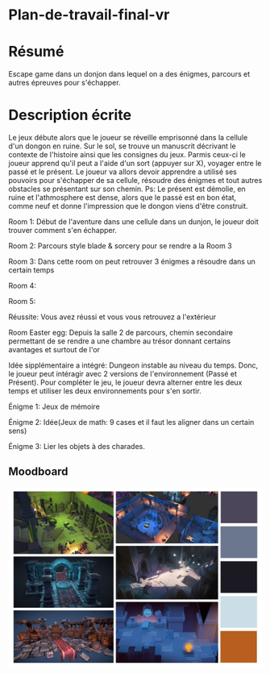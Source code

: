 # Plan-de-travail-final-vr

# Résumé
  Escape game dans un donjon dans lequel on a des énigmes, parcours et autres épreuves pour s'échapper.

# Description écrite
Le jeux débute alors que le joueur se réveille emprisonné dans la cellule d'un dongon en ruine. Sur le sol, se trouve un manuscrit décrivant le contexte de l'histoire ainsi que les consignes du jeux. Parmis ceux-ci le joueur apprend qu'il peut a l'aide d'un sort (appuyer sur X), voyager entre le passé et le présent. Le joueur va allors devoir apprendre a utilisé ses pouvoirs pour s'échapper de sa cellule, résoudre des énigmes et tout autres obstacles se présentant sur son chemin. Ps: Le présent est démolie, en ruine et l'athmosphere est dense, alors que le passé est en bon état, comme neuf et donne l'impression que le dongon viens d'être construit.


 Room 1: Début de l'aventure dans une cellule dans un dunjon, le joueur doit trouver comment s'en échapper.
 
 Room 2: Parcours style blade & sorcery pour se rendre a la Room 3
 
 Room 3: Dans cette room on peut retrouver 3 énigmes a résoudre dans un certain temps
 
 Room 4:
 
 Room 5:

 Réussite: Vous avez réussi et vous vous retrouvez a l'extérieur


 Room Easter egg: Depuis la salle 2 de parcours, chemin secondaire permettant de se rendre a une chambre au trésor donnant certains avantages et surtout de l'or

 Idée sipplémentaire a intégré: Dungeon instable au niveau du temps. Donc, le joueur peut intéragir avec 2 versions de l'environnement (Passé et Présent). Pour compléter le jeu, le joueur devra alterner entre les deux temps et utiliser les deux environnements pour s'en sortir.




 Énigme 1: Jeux de mémoire
 
 Énigme 2: Idée(Jeux de math: 9 cases et il faut les aligner dans un certain sens)
 
 Énigme 3: Lier les objets à des charades.

## Moodboard
![moodboard](images/moodboard_vr.png)
